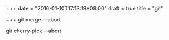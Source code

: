 +++
date = "2016-01-10T17:13:18+08:00"
draft = true
title = "git"

+++
git merge —abort

git cherry-pick --abort
